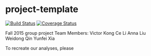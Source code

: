 # project-template
[![Build
Status](https://travis-ci.org/berkeley-stat159/project-delta.svg?branch=master)](https://travis-ci.org/berkeley-stat159/project-delta?branch=master)
[![Coverage
Status](https://coveralls.io/repos/berkeley-stat159/project-delta/badge.svg?branch=master)](https://coveralls.io/r/berkeley-stat159/project-delta?branch=master)

Fall 2015 group project
Team Members:
Victor Kong
Ce Li
Anna Liu
Weidong Qin
Yunfei Xia

To recreate our analyses, please <!--Add more instructions here.-->